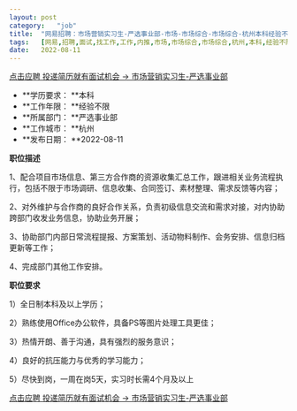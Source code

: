 ```yaml
---
layout:	post
category:	"job"
title:	"网易招聘：市场营销实习生-严选事业部-市场-市场综合-市场综合-杭州本科经验不限"
tags:	[网易,招聘,面试,找工作,工作,内推,市场,市场综合,市场综合,杭州,本科,经验不限]
date:	2022-08-11
---
```


[点击应聘 投递简历就有面试机会 ->  市场营销实习生-严选事业部](http://mobile.bole.netease.com/bole/boleDetail?id=42270&employeeId=346f03c3cda5f04c&key=all)



- **学历要求： **本科
- **工作年限： **经验不限
- **所属部门： **严选事业部
- **工作城市： **杭州
- **发布日期： **2022-08-11



**职位描述**

1、配合项目市场信息、第三方合作商的资源收集汇总工作，跟进相关业务流程执行，包括不限于市场调研、信息收集、合同签订、素材整理、需求反馈等内容；

2、对外维护与合作商的良好合作关系，负责初级信息交流和需求对接，对内协助跨部门收发业务信息，协助业务开展；

3、协助部门内部日常流程提报、方案策划、活动物料制作、会务安排、信息归档更新等工作；

4、完成部门其他工作安排。



**职位要求**

1）全日制本科及以上学历；

2）熟练使用Office办公软件，具备PS等图片处理工具更佳；

3）热情开朗、善于沟通，具有强烈的服务意识；

4）良好的抗压能力与优秀的学习能力；

5）尽快到岗，一周在岗5天，实习时长需4个月及以上



[点击应聘 投递简历就有面试机会 ->  市场营销实习生-严选事业部](http://mobile.bole.netease.com/bole/boleDetail?id=42270&employeeId=346f03c3cda5f04c&key=all)